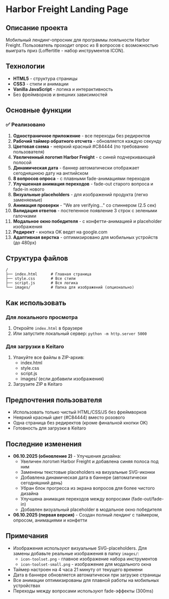 # Harbor Freight Landing Page

## Описание проекта
Мобильный лендинг-опросник для программы лояльности Harbor Freight. Пользователь проходит опрос из 8 вопросов с возможностью выиграть приз (Loffertitle - набор инструментов ICON).

## Технологии
- **HTML5** - структура страницы
- **CSS3** - стили и анимации
- **Vanilla JavaScript** - логика и интерактивность
- Без фреймворков и внешних зависимостей

## Основные функции

### ✅ Реализовано
1. **Одностраничное приложение** - все переходы без редиректов
2. **Рабочий таймер обратного отсчета** - обновляется каждую секунду
3. **Цветовая схема** - неяркий красный #C84444 (по требованию пользователя)
4. **Увеличенный логотип Harbor Freight** - с синей подчеркивающей полосой
5. **Динамическая дата** - баннер автоматически отображает сегодняшнюю дату на английском
6. **8 вопросов опроса** - с плавными fade-анимациями переходов
7. **Улучшенная анимация переходов** - fade-out старого вопроса и fade-in нового
8. **Визуальные placeholders** - для изображений продукта (легко заменяемые)
9. **Анимация проверки** - "We are verifying..." со спиннером (2.5 сек)
10. **Валидация ответов** - постепенное появление 3 строк с зелеными галочками
11. **Модальное окно победителя** - с конфетти-анимацией и placeholder изображения
12. **Редирект** - кнопка OK ведет на google.com
13. **Адаптивная верстка** - оптимизировано для мобильных устройств (до 480px)

## Структура файлов
```
/
├── index.html      # Главная страница
├── style.css       # Все стили
├── script.js       # Вся логика
└── images/         # Папка для изображений (опционально)
```

## Как использовать

### Для локального просмотра
1. Откройте `index.html` в браузере
2. Или запустите локальный сервер: `python -m http.server 5000`

### Для загрузки в Keitaro
1. Упакуйте все файлы в ZIP-архив:
   - index.html
   - style.css
   - script.js
   - images/ (если добавили изображения)
2. Загрузите ZIP в Keitaro

## Предпочтения пользователя
- Использовать только чистый HTML/CSS/JS без фреймворков
- Неяркий красный цвет (#C84444) вместо розового
- Одна страница без редиректов (кроме финальной кнопки OK)
- Готовность для загрузки в Keitaro

## Последние изменения
- **06.10.2025 (обновление 2)** - Улучшения дизайна:
  - Увеличен логотип Harbor Freight и добавлена синяя полоса под ним
  - Заменены текстовые placeholders на визуальные SVG-иконки
  - Добавлена динамическая дата в баннере (автоматически сегодняшний день)
  - Убран блок прогресса из экрана вопросов для более чистого дизайна
  - Улучшена анимация переходов между вопросами (fade-out/fade-in)
  - Добавлен визуальный placeholder в модальное окно победителя
- **06.10.2025 (первая версия)** - Создан полный лендинг с таймером, опросом, анимациями и конфетти

## Примечания
- Изображения используют визуальные SVG-placeholders. Для замены добавьте реальные изображения в папку `images/`:
  - `icon-toolset.png` - главное изображение набора инструментов
  - `icon-toolset-small.png` - изображение для модального окна
- Таймер настроен на 4 часа 21 минуту от текущего времени
- Дата в баннере обновляется автоматически при загрузке страницы
- Все анимации оптимизированы для плавной работы на мобильных устройствах
- Переходы между вопросами используют fade-эффекты (300ms)
